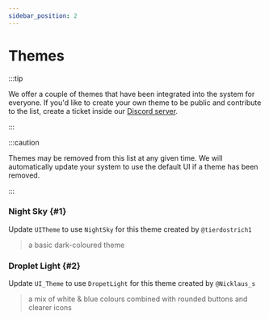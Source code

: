 ```yaml
---
sidebar_position: 2
---
```


# Themes

:::tip

We offer a couple of themes that have been integrated into the system for everyone. If you'd like to create your own theme to be public and contribute to the list, create a ticket inside our [Discord server](https://discord.gg/QVaxp9t).

:::

:::caution

Themes may be removed from this list at any given time. We will automatically update your system to use the default UI if a theme has been removed.

:::

### Night Sky {#1}
Update `UITheme` to use `NightSky` for this theme created by `@tierdostrich1`
> a basic dark-coloured theme

### Droplet Light {#2}
Update `UI_Theme` to use `DropetLight` for this theme created by `@Nicklaus_s`
> a mix of white & blue colours combined with rounded buttons and clearer icons
